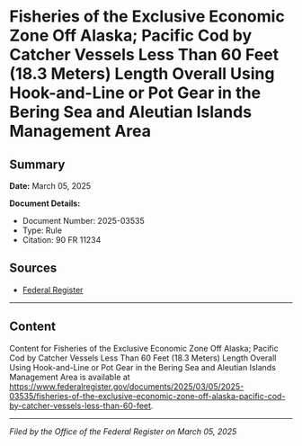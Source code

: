 # Fisheries of the Exclusive Economic Zone Off Alaska; Pacific Cod by Catcher Vessels Less Than 60 Feet (18.3 Meters) Length Overall Using Hook-and-Line or Pot Gear in the Bering Sea and Aleutian Islands Management Area

## Summary

**Date:** March 05, 2025

**Document Details:**
- Document Number: 2025-03535
- Type: Rule
- Citation: 90 FR 11234

## Sources
- [Federal Register](https://www.federalregister.gov/documents/2025/03/05/2025-03535/fisheries-of-the-exclusive-economic-zone-off-alaska-pacific-cod-by-catcher-vessels-less-than-60-feet)

---

## Content

Content for Fisheries of the Exclusive Economic Zone Off Alaska; Pacific Cod by Catcher Vessels Less Than 60 Feet (18.3 Meters) Length Overall Using Hook-and-Line or Pot Gear in the Bering Sea and Aleutian Islands Management Area is available at https://www.federalregister.gov/documents/2025/03/05/2025-03535/fisheries-of-the-exclusive-economic-zone-off-alaska-pacific-cod-by-catcher-vessels-less-than-60-feet.

---

*Filed by the Office of the Federal Register on March 05, 2025*
